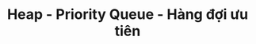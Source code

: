 ---
layout: posts_by_category
categories: heap
title: Heap - Priority Queue - Hàng đợi ưu tiên
permalink: /category/heap
---